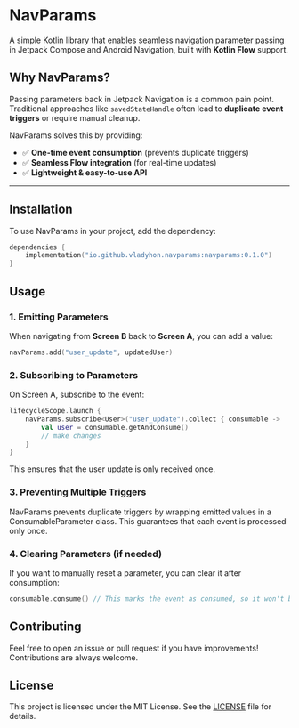 # NavParams
A simple Kotlin library that enables seamless navigation parameter passing in Jetpack Compose and Android Navigation, built with **Kotlin Flow** support.

## Why NavParams?
Passing parameters back in Jetpack Navigation is a common pain point. Traditional approaches like `savedStateHandle` often lead to **duplicate event triggers** or require manual cleanup.

NavParams solves this by providing:
- ✅ **One-time event consumption** (prevents duplicate triggers)
- ✅ **Seamless Flow integration** (for real-time updates)
- ✅ **Lightweight & easy-to-use API**

---

## Installation
To use NavParams in your project, add the dependency:

```kotlin
dependencies {
    implementation("io.github.vladyhon.navparams:navparams:0.1.0")
}
```

## Usage
### 1. Emitting Parameters
When navigating from **Screen B** back to **Screen A**, you can add a value:

```kotlin
navParams.add("user_update", updatedUser)
```

### 2. Subscribing to Parameters
On Screen A, subscribe to the event:

```kotlin
lifecycleScope.launch {
    navParams.subscribe<User>("user_update").collect { consumable ->
        val user = consumable.getAndConsume()
        // make changes
    }
}
```
This ensures that the user update is only received once.

### 3. Preventing Multiple Triggers

NavParams prevents duplicate triggers by wrapping emitted values in a ConsumableParameter class. This guarantees that each event is processed only once.

### 4. Clearing Parameters (if needed)
If you want to manually reset a parameter, you can clear it after consumption:

```kotlin
consumable.consume() // This marks the event as consumed, so it won't be triggered again
```

## Contributing

Feel free to open an issue or pull request if you have improvements! Contributions are always welcome.

## License

This project is licensed under the MIT License. See the [LICENSE](LICENSE) file for details.